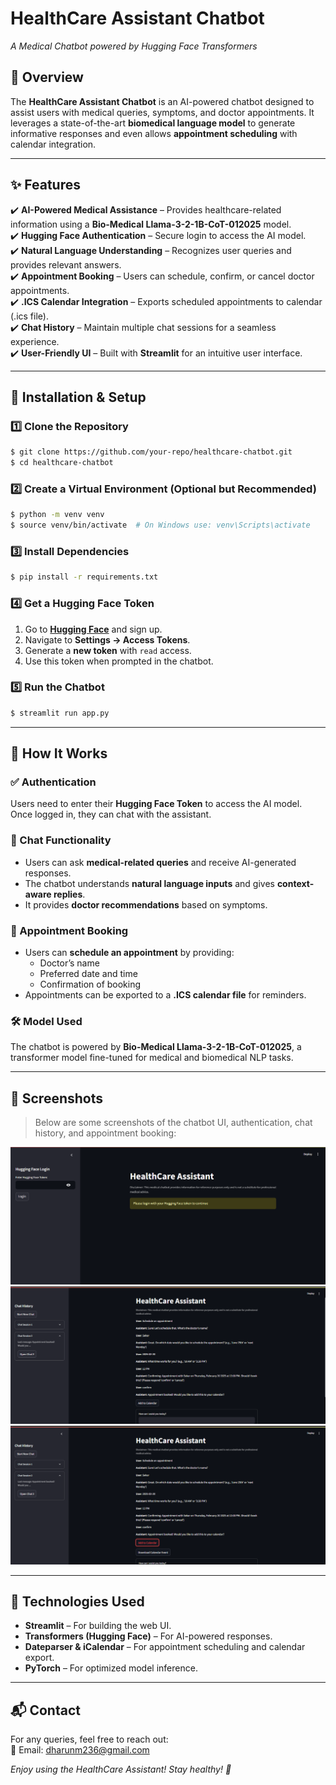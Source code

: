 # HealthCare Assistant Chatbot

  
*A Medical Chatbot powered by Hugging Face Transformers*

## 🌟 Overview
The **HealthCare Assistant Chatbot** is an AI-powered chatbot designed to assist users with medical queries, symptoms, and doctor appointments. It leverages a state-of-the-art **biomedical language model** to generate informative responses and even allows **appointment scheduling** with calendar integration.

---
## ✨ Features

✔️ **AI-Powered Medical Assistance** – Provides healthcare-related information using a **Bio-Medical Llama-3-2-1B-CoT-012025** model.  
✔️ **Hugging Face Authentication** – Secure login to access the AI model.  
✔️ **Natural Language Understanding** – Recognizes user queries and provides relevant answers.  
✔️ **Appointment Booking** – Users can schedule, confirm, or cancel doctor appointments.  
✔️ **.ICS Calendar Integration** – Exports scheduled appointments to calendar (.ics file).  
✔️ **Chat History** – Maintain multiple chat sessions for a seamless experience.  
✔️ **User-Friendly UI** – Built with **Streamlit** for an intuitive user interface.  

---
## 🚀 Installation & Setup

### 1️⃣ Clone the Repository
```bash
$ git clone https://github.com/your-repo/healthcare-chatbot.git
$ cd healthcare-chatbot
```

### 2️⃣ Create a Virtual Environment (Optional but Recommended)
```bash
$ python -m venv venv
$ source venv/bin/activate  # On Windows use: venv\Scripts\activate
```

### 3️⃣ Install Dependencies
```bash
$ pip install -r requirements.txt
```

### 4️⃣ Get a Hugging Face Token
1. Go to **[Hugging Face](https://huggingface.co/join)** and sign up.
2. Navigate to **Settings → Access Tokens**.
3. Generate a **new token** with `read` access.
4. Use this token when prompted in the chatbot.

### 5️⃣ Run the Chatbot
```bash
$ streamlit run app.py
```

---
## 🏥 How It Works

### ✅ Authentication
Users need to enter their **Hugging Face Token** to access the AI model. Once logged in, they can chat with the assistant.

### 💬 Chat Functionality
- Users can ask **medical-related queries** and receive AI-generated responses.
- The chatbot understands **natural language inputs** and gives **context-aware replies**.
- It provides **doctor recommendations** based on symptoms.

### 📅 Appointment Booking
- Users can **schedule an appointment** by providing:
  - Doctor’s name
  - Preferred date and time
  - Confirmation of booking
- Appointments can be exported to a **.ICS calendar file** for reminders.

### 🛠️ Model Used
The chatbot is powered by **Bio-Medical Llama-3-2-1B-CoT-012025**, a transformer model fine-tuned for medical and biomedical NLP tasks.

---
## 📸 Screenshots
> Below are some screenshots of the chatbot UI, authentication, chat history, and appointment booking:

![Hugging face Login Page](Resources/token_login.png)
![Chat Interface](Resources/Chat.png)
![Appointment Scheduling](Resources/Appointment.png)

---
## 📌 Technologies Used
- **Streamlit** – For building the web UI.
- **Transformers (Hugging Face)** – For AI-powered responses.
- **Dateparser & iCalendar** – For appointment scheduling and calendar export.
- **PyTorch** – For optimized model inference.

---
## 📬 Contact
For any queries, feel free to reach out:  
📧 Email: dharunm236@gmail.com



_Enjoy using the HealthCare Assistant! Stay healthy! 💙_

